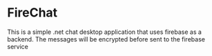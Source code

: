 # FireChat
This is a simple .net chat desktop application that uses firebase as a backend.
The messages will be encrypted before sent to the firebase service
